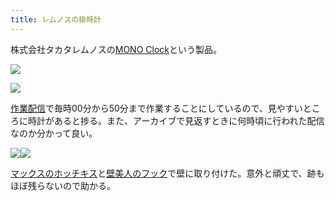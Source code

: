 ```yaml
---
title: レムノスの掛時計
---
```

株式会社タカタレムノスの[MONO Clock](https://www.amazon.co.jp/dp/B004UIT8BK)という製品。

![](https://lh4.googleusercontent.com/bE4ZWOkW8NIVY-E-yx3WMIQp0TMrm8ysraVtztXWi-BtUU3JbxC2Ra8gYs3RqY-ncG4G_eBEKJcPy4PfWRMzCon_uY80MhbQKBLhBpbWrgQaXap6RHzcFeDWs9Taq88CsNkGyMlZK2PzU51-HGxka75Cl1SQbAuS9vDjkEu-NKij2OL3tAX_bwlB)

![](https://lh6.googleusercontent.com/0W4t728g8JA3O1MMb7hLBsa49pL8fEru2Ccv__T4utVJJnk-fGfMHsJm2ERT7zbzv76o4zfdaZVca0XbqpynbToaJBcJ7at1D2SFwSxYuZVXaqTWjM6VAwSrLznDuH8Dd6hYjAE5j4uqEee3M5PBexW-59KSdr7MEChtv-x2Wf3qYQyWp_dfquVY)

[作業配信](https://www.youtube.com/channel/UC5s-KpSDGzxWPWNv94PnJHw)で毎時00分から50分まで作業することにしているので、見やすいところに時計があると捗る。また、アーカイブで見返すときに何時頃に行われた配信なのか分かって良い。

![](https://lh5.googleusercontent.com/abSxvERfw0FRC_maOrt_am-HHbrq33pkQGhTiA2-q3EncmOSLc354led_IEvVWCnYjx8rTx8W6ANfcShZXAbmt8cZlcf07r512MjVi_FCEuh-yq-4G4opsoFppmwgxDJwG-_md7M9dIcZPd9xkaCvdSsYVKip2s9xAKlKe3GRCIE6WQaTPXQXnyV)![](https://lh5.googleusercontent.com/yyZjiuba0tPDTarxjE6mnhqy1cJgu86d3YJKCAw6A4WemAAMBeup8ekaUHIpuHYGge367T7P8Vh_L99stBwv833Tz8azKT7qgD_rwQenPD0WCt1f88KHLCbfWG3w4qeMfIL9oJssN-yIjNVQkxL7wiQBbofBZBRiV_DOg2bjccCaa4e4iuQVjcWi)

[マックスのホッチキス](https://www.amazon.co.jp/dp/B000O9WRWG)と[壁美人のフック](https://www.amazon.co.jp/dp/B00CU78TDG)で壁に取り付けた。意外と頑丈で、跡もほぼ残らないので助かる。
